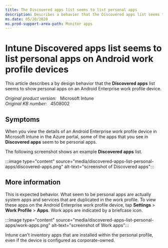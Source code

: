 ```yaml
---
title: The Discovered apps list seems to list personal apps
description: Describes a behavior that the Discovered apps list seems to list personal apps on Android work profile devices.
ms.date: 05/20/2020
ms.prod-support-area-path: Monitor apps 
---
```

# Intune Discovered apps list seems to list personal apps on Android work profile devices

This article describes a by design behavior that the **Discovered apps** list seems to show personal apps on an Android Enterprise work profile device.

_Original product version:_ &nbsp; Microsoft Intune  
_Original KB number:_ &nbsp; 4508002

## Symptoms

When you view the details of an Android Enterprise work profile device in Microsoft Intune in the Azure portal, some of the apps that you see in **Discovered apps** seem to be personal apps.

The following screenshot shows an example **Discovered apps** list.

:::image type="content" source="media/discovered-apps-list-personal-apps/discovered-apps.png" alt-text="screenshot of Discovered apps":::

## More information

This is expected behavior. What seem to be personal apps are actually system apps and services that are duplicated in the work profile. To view these apps on the Android Enterprise work profile device, tap **Settings** > **Work Profile** > **Apps**. Work apps are indicated by a briefcase icon.

:::image type="content" source="media/discovered-apps-list-personal-apps/work-apps.png" alt-text="screenshot of Work apps":::

Intune can't inventory apps that are installed within the personal profile, even if the device is configured as corporate-owned.
